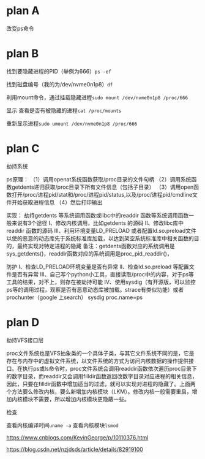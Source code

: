 # plan A

改变ps命令

# plan B

找到要隐藏进程的PID（举例为666）```ps -ef```

找到磁盘编号（我的为/dev/nvme0n1p8）```df```

利用mount命令，通过挂载隐藏进程```sudo mount /dev/nvme0n1p8 /proc/666```

显示
查看是否有被隐藏的进程```cat /proc/mounts```

重新显示进程```sudo umount /dev/nvme0n1p8 /proc/666```

# plan C

劫持系统

ps原理：
（1）调用openat系统函数获取/proc目录的文件句柄
（2）调用系统函数getdents递归获取/proc目录下所有文件信息（包括子目录）
（3）调用open函数打开/proc/进程pid/stat和/proc/进程pid/status,以及/proc/进程pid/cmdline文件开始获取进程信息
（4）然后打印输出

实现：
劫持getdents 等系统调用函数或libc中的readdir 函数等系统调用函数一般来说有3个途径
I、修改内核调用，比如getdents 的源码
II、修改libc库中readdir 函数的源码
III、利用环境变量LD_PRELOAD 或者配置ld.so.preload文件 以使的恶意的动态库先于系统标准库加载，以达到架空系统标准库中相关函数的目的，最终实现对特定进程的隐藏
备注：getdents函数对应的系统调用是sys_getdents()，readdir函数对应的系统调用是proc_pid_readdir()，

防护
I、检查LD_PRELOAD环境变量是否有异常
II、检查ld.so.preload 等配置文件是否有异常
III、自己写个python小工具，直接读取/proc中的内容，对于ps等工具的结果，对不上，则存在被劫持可能
IV、使用sysdig（有开源版，可以监控ps等的调用过程，观察是否有恶意动态库被加载。strace有类似功能）或者prochunter（google 上search）
sysdig proc.name=ps

# plan D

劫持VFS接口层

proc文件系统也是VFS抽象类的一个具体子类，与其它文件系统不同的是，它是存在与内存中的虚拟文件系统，以文件系统的方式为访问内核数据的操作提供接口。在执行ps或ls命令时，proc文件系统会调用readdir函数依次遍历proc目录下的数字目录，而readdir又会调用filldir函数返回改数字目录对应进程的相关信息，因此，只要在filldir函数中增加适当的过滤，就可以实现对进程的隐藏了。上面两个方法要么修改内核，要么新增加内核模块（LKM）。修改内核一般需要重启，增加内核模块不需要，所以增加内核模块更隐蔽一些。

检查

查看内核编译时间```uname -a```
查看内核模块```lsmod```

https://www.cnblogs.com/KevinGeorge/p/10110376.html

https://blog.csdn.net/nzjdsds/article/details/82919100